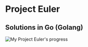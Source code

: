 # Project Euler

## Solutions in Go (Golang)

![My Project Euler's progress](https://projecteuler.net/profile/PPichugin.png "PPichugin on the Project Euler")
